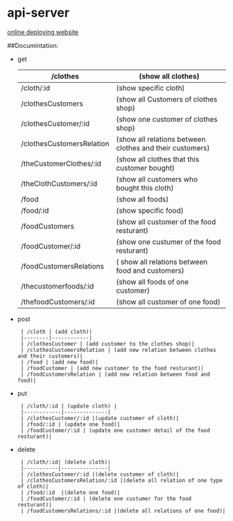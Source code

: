 # api-server
 
 [online deploying website](https://api-server-oydz.onrender.com/)

 ##Documintation:
 - get
    
      | /clothes| (show all clothes) |
      |---------|--------------------|
      | /cloth/:id| (show specific cloth) |
      | /clothesCustomers |  (show all Customers of clothes shop) |
      | /clothesCustomer/:id | (show one customer of clothes shop) |
      | /clothesCustomersRelation |  (show all relations between clothes and their customers)|
      | /theCustomerClothes/:id |  (show all clothes that this customer bought)|
      | /theClothCustomers/:id  | (show all customers who bought this cloth)|
      | /food | (show all foods) |
      | /food/:id | (show specific food)|
      | /foodCustomers | (show all customer of the food resturant)|
      | /foodCustomer/:id | (show one custumer of the food resturant)|
      | /foodCustomersRelations | ( show all relations between food and customers)|
      | /thecustomerfoods/:id |  (show all foods of one customer)|
      | /thefoodCustomers/:id |  (show all customer of one food)|


- post

       | /cloth | (add cloth)|
       |--------|------------|
       | /clothesCustomer | (add customer to the clothes shop)|
       | /clothesCustomersRelation | (add new relation between clothes and their customers)|
       | /food | (add new food)|
       | /foodCustomer | (add new customer to the food resturant)|
       | /foodCustomersRelation | (add new relation between food and food)|


- put

       | /cloth/:id | (update cloth) |
       |------------|--------------|
       | /clothesCustomer/:id |(update customer of cloth)|
       | /food/:id | (update one food)|
       | /foodCustomer/:id | (update one customer detail of the food resturant)|


- delete

       | /cloth/:id| (delete cloth)|
       |-----------|---------------|
       | /clothesCustomer/:id |(delete customer of cloth)|
       | /clothesCustomersRelation/:id |(delete all relation of one type of cloth)|
       | /food/:id  |(delete one food)|
       | /foodCustomer/:id | (delete one custumer for the food resturant)|
       | /foodCustomersRelations/:id |(delete all relations of one food)|
